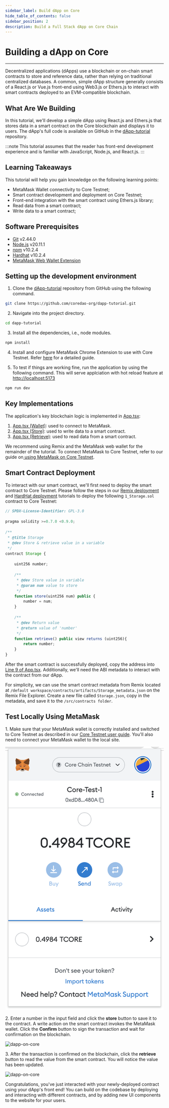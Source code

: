 ```yaml
---
sidebar_label: Build dApp on Core
hide_table_of_contents: false
sidebar_position: 2
description: Build a Full Stack dApp on Core Chain
---
```


# Building a dApp on Core
---

Decentralized applications (dApps) use a blockchain or on-chain smart contracts to store and reference data, rather than relying on traditional centralized databases. A common, simple dApp structure generally consists of a React.js or Vue.js front-end using Web3.js or Ethers.js to interact with smart contracts deployed to an EVM-compatible blockchain.

## What Are We Building
In this tutorial, we'll develop a simple dApp using React.js and Ethers.js that stores data in a smart contract on the Core blockchain and displays it to users. The dApp's full code is available on GitHub in the [dApp-tutorial](https://github.com/coredao-org/dapp-tutorial/tree/master) repository.

:::note
This tutorial assumes that the reader has front-end development experience and is familiar with JavaScript, Node.js, and React.js.
:::

## Learning Takeaways
This tutorial will help you gain knowledge on the following learning points:

* MetaMask Wallet connectivity to Core Testnet;
* Smart contract development and deployment on Core Testnet;
* Front-end integration with the smart contract using Ethers.js library;
* Read data from a smart contract;
* Write data to a smart contract;

## Software Prerequisites
* [Git](https://git-scm.com/) v2.44.0
* [Node.js](https://nodejs.org/en) v20.11.1
* [npm](https://docs.npmjs.com/downloading-and-installing-node-js-and-npm) v10.2.4
* [Hardhat](https://hardhat.org/hardhat-runner/docs/getting-started#installation) v10.2.4
* [MetaMask Web Wallet Extension](https://metamask.io/download/)

## Setting up the development environment

1. Clone the [dApp-tutorial](https://github.com/coredao-org/dapp-tutorial/tree/master) repository from GitHub using the following command.

```bash
git clone https://github.com/coredao-org/dapp-tutorial.git
```

2. Navigate into the project directory.

```bash
cd dapp-tutorial
```

3. Install all the dependencies, i.e., node modules.

```bash
npm install
```

4. Install and configure MetaMask Chrome Extension to use with Core Testnet. Refer [here](./core-testnet-wallet-config.md) for a detailed guide.

5. To test if things are working fine, run the application by using the following command. This will serve applciation with hot reload feature at [http://localhost:5173](http://localhost:5173/)

```bash
npm run dev
```

## Key Implementations

The application's key blockchain logic is implemented in [App.tsx](https://github.com/coredao-org/dapp-tutorial/blob/master/src/components/App.tsx):

1. [App.tsx (Wallet)](https://github.com/coredao-org/dapp-tutorial/blob/master/src/components/App.tsx#L16): used to connect to MetaMask.
2. [App.tsx (Store)](https://github.com/coredao-org/dapp-tutorial/blob/master/src/components/App.tsx#L54): used to write data to a smart contract.
3. [App.tsx (Retrieve)](https://github.com/coredao-org/dapp-tutorial/blob/master/src/components/App.tsx#L83): used to read data from a smart contract.

We recommend using Remix and the MetaMask web wallet for the remainder of the tutorial. To connect MetaMask to Core Testnet, refer to our guide on[ using MetaMask on Core Testnet](./core-testnet-wallet-config.md).

## Smart Contract Deployment

To interact with our smart contract, we'll first need to deploy the smart contract to Core Testnet. Please follow the steps in our [Remix deployment](./remix.md) and [HardHat deployment](./hardhat.md) tutorials to deploy the following `1_Storage.sol` contract to Core Testnet:

```javascript
// SPDX-License-Identifier: GPL-3.0

pragma solidity >=0.7.0 <0.9.0;

/**
 * @title Storage
 * @dev Store & retrieve value in a variable
 */
contract Storage {

    uint256 number;

    /**
     * @dev Store value in variable
     * @param num value to store
     */
    function store(uint256 num) public {
        number = num;
    }

    /**
     * @dev Return value 
     * @return value of 'number'
     */
    function retrieve() public view returns (uint256){
        return number;
    }
}
```

After the smart contract is successfully deployed, copy the address into [Line 9 of App.tsx](https://github.com/coredao-org/dapp-tutorial/blob/master/src/components/App.tsx#L9). Additionally, we'll need the ABI metadata to interact with the contract from our dApp.

For simplicity, we can use the smart contract metadata from Remix located at `/default workspace/contracts/artifacts/Storage_metadata.json` on the Remix File Explorer. Create a new file called `Storage.json`, copy in the metadata, and save it to the `/src/contracts folder`.

## Test Locally Using MetaMask

1\. Make sure that your MetaMask wallet is correctly installed and switched to Core Testnet as described in our [Core Testnet user guide](./core-testnet-wallet-config.md). You'll also need to connect your MetaMask wallet to the local site.

![dapp-on-core](../../static/img/dapp/dapp-1.png)

2\. Enter a number in the input field and click the **store** button to save it to the contract. A write action on the smart contract invokes the MetaMask wallet. Click the **Confirm** button to sign the transaction and wait for confirmation on the blockchain.

![dapp-on-core](../../static/img/dapp/dapp-2.avif)

3\. After the transaction is confirmed on the blockchain, click the **retrieve** button to read the value from the smart contract. You will notice the value has been updated.

![dapp-on-core](../../static/img/dapp/dapp-3.avif)

Congratulations, you've just interacted with your newly-deployed contract using your dApp's front end! You can build on the codebase by deploying and interacting with different contracts, and by adding new UI components to the website for your users.
